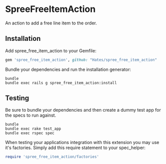 SpreeFreeItemAction
===================

An action to add a free line item to the order.

Installation
------------

Add spree_free_item_action to your Gemfile:

```ruby
gem 'spree_free_item_action', github: "Hates/spree_free_item_action"
```

Bundle your dependencies and run the installation generator:

```shell
bundle
bundle exec rails g spree_free_item_action:install
```

Testing
-------

Be sure to bundle your dependencies and then create a dummy test app for the specs to run against.

```shell
bundle
bundle exec rake test_app
bundle exec rspec spec
```

When testing your applications integration with this extension you may use it's factories.
Simply add this require statement to your spec_helper:

```ruby
require 'spree_free_item_action/factories'
```

